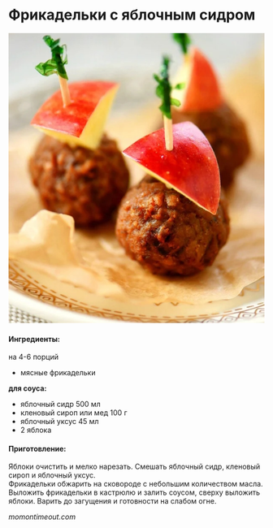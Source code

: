 ﻿---
image: (../../pics/apple-cider-maple-meatballs.jpg
---
# Фрикадельки с яблочным сидром

![Фрикадельки с яблочным сидром](../../pics/apple-cider-maple-meatballs.jpg)

#### Ингредиенты:
на 4-6 порций

* мясные фрикадельки

**для соуса:**

* яблочный сидр 500 мл
* кленовый сироп или мед 100 г
* яблочный уксус 45 мл
* 2 яблока

#### Приготовление:

Яблоки очистить и мелко нарезать. Смешать яблочный сидр, кленовый сироп и яблочный уксус.  
Фрикадельки обжарить на сковороде с небольшим количеством масла.  
Выложить фрикадельки в кастрюлю и залить соусом, сверху выложить яблоки. Варить до загущения и готовности на слабом огне.

_momontimeout.com_

